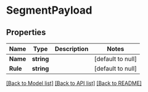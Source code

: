 # SegmentPayload

## Properties
Name | Type | Description | Notes
------------ | ------------- | ------------- | -------------
**Name** | **string** |  | [default to null]
**Rule** | **string** |  | [default to null]

[[Back to Model list]](../README.md#documentation-for-models) [[Back to API list]](../README.md#documentation-for-api-endpoints) [[Back to README]](../README.md)


